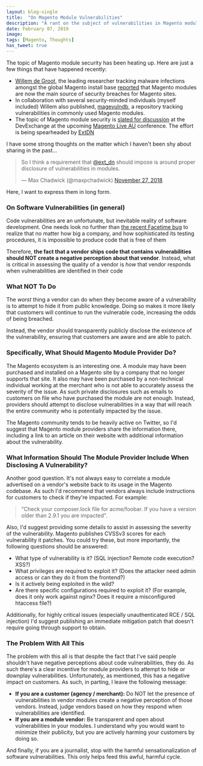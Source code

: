 ```yaml
---
layout: blog-single
title:  "On Magento Module Vulnerabilities"
description: "A rant on the subject of vulnerabilities in Magento modules"
date: February 07, 2019
image:
tags: [Magento, Thoughts]
has_tweet: true
---
```


The topic of Magento module security has been heating up. Here are just a few things that have happened recently:

- [Willem de Groot](https://twitter.com/gwillem), the leading researcher tracking malware infections amongst the global Magento install base [reported](https://gwillem.gitlab.io/2019/01/29/magento-module-blacklist/) that Magento modules are now the main source of security breaches for Magento sites.
- In collaboration with several security-minded individuals (myself included) Willem also published, [magevulndb](https://github.com/gwillem/magevulndb), a repository tracking vulnerabilities in commonly used Magento modules.
- The topic of Magento module security is [slated for discussion](https://twitter.com/ext_dn/status/1093610566738894848?s=20) at the DevExchange at the upcoming [Magento Live AU](https://live-au.magento.com/) conference. The effort is being spearheaded by [ExtDN](https://extdn.org/)

I have some strong thoughts on the matter which I haven't been shy about sharing in the past...

<blockquote class="twitter-tweet"><p lang="en" dir="ltr">So I think a requirement that <a href="https://twitter.com/ext_dn?ref_src=twsrc%5Etfw">@ext_dn</a> should impose is around proper disclosure of vulnerabilities in modules.</p>&mdash; Max Chadwick (@maxpchadwick) <a href="https://twitter.com/maxpchadwick/status/1067241826933985280?ref_src=twsrc%5Etfw">November 27, 2018</a></blockquote>

Here, I want to express them in long form.

<!-- excerpt_separator -->

### On Software Vulnerabilities (in general)

Code vulnerabilities are an unfortunate, but inevitable reality of software development. One needs look no further than [the recent Facetime bug](https://9to5mac.com/2019/01/28/facetime-bug-hear-audio/) to realize that no matter how big a company, and how sophisticated its testing procedures, it is impossible to produce code that is free of them

Therefore, **the fact that a vendor ships code that contains vulnerabilities should NOT create a negative perception about that vendor**. Instead, what is critical in assessing the quality of a vendor is *how* that vendor responds when vulnerabilities are identified in their code

### What NOT To Do

The *worst* thing a vendor can do when they become aware of a vulnerability is to attempt to hide it from public knowledge. Doing so makes it more likely that customers will continue to run the vulnerable code, increasing the odds of being breached.

Instead, the vendor should transparently publicly disclose the existence of the vulnerability, ensuring that customers are aware and are able to patch.

### Specifically, What Should Magento Module Provider Do?

The Magento ecosystem is an interesting one. A module may have been purchased and installed on a Magento site by a company that no longer supports that site. It also may have been purchased by a non-technical individual working at the merchant who is not able to accurately assess the severity of the issue. As such private disclosures such as emails to customers on file who have purchased the module are not enough. Instead, providers should attempt to disclose vulnerabilities in a way that will reach the entire community who is potentially impacted by the issue.

The Magento community tends to be heavily active on Twitter, so I'd suggest that Magento module providers share the information there, including a link to an article on their website with additional information about the vulnerability.

### What Information Should The Module Provider Include When Disclosing A Vulnerability?

Another good question. It's not always easy to correlate a module advertised on a vendor's website back to its usage in the Magento codebase. As such I'd recommend that vendors always include instructions for customers  to check if they're impacted. For example:

> "Check your composer.lock file for acme/foobar. If you have a version older than 2.9.1 you are impacted".

Also, I'd suggest providing some details to assist in assessing the severity of the vulnerability. Magento publishes CVSSv3 scores for each vulnerability it patches. You could try these, but more importantly, the following questions should be answered:

- What type of vulnerability is it? (SQL injection? Remote code execution? XSS?)
- What privileges are required to exploit it? (Does the attacker need admin access or can they do it from the frontend?)
- Is it actively being exploited in the wild?
- Are there specific configurations required to exploit it? (For example, does it only work against nginx?  Does it require a misconfigured htaccess file?)

Additionally, for highly critical issues (especially unauthenticated RCE / SQL injection) I'd suggest publishing an immediate mitigation patch that doesn't require going through support to obtain.

### The Problem With All This

The problem with this all is that despite the fact that I've said people shouldn't have negative perceptions about code vulnerabilities, they do. As such there's a clear incentive for module providers to attempt to hide or downplay vulnerabilities. Unfortunately, as mentioned, this has a negative impact on customers. As such, in parting, I leave the following message:

- **If you are a customer (agency / merchant):** Do NOT let the presence of vulnerabilities in vendor modules create a negative perception of those vendors. Instead, judge vendors based on how they respond when vulnerabilities are identified.
- **If you are a module vendor:** Be transparent and open about vulnerabilities in your modules. I understand why you would want to minimize their publicity, but you are actively harming your customers by doing so.

And finally, if you are a journalist, stop with the harmful sensationalization of software vulnerabilities. This only helps feed this awful, harmful cycle.
